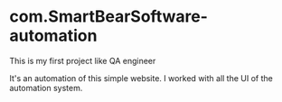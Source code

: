 # com.SmartBearSoftware-automation

This is my first project like QA engineer

It's an automation of this simple website.
I worked with all the UI of the automation system.

